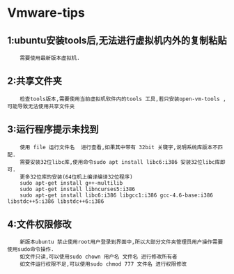 # Vmware-tips

## 1:ubuntu安装tools后,无法进行虚拟机内外的复制粘贴 
```
    需要使用最新版本虚拟机. 
```
## 2:共享文件夹
```
    检查tools版本,需要使用当前虚拟机软件内的tools 工具,若只安装open-vm-tools ,可能导致无法使用共享文件夹
```
## 3:运行程序提示未找到
```
    使用 file 运行文件名  进行查看,如果其中带有 32bit 关键字,说明系统库版本不匹配.
    需要安装32位libc库,使用命令sudo apt install libc6:i386 安装32位libc库即可.
    更多32位库的安装(64位机上编译编译32位程序)
    sudo apt-get install g++-multilib
    sudo apt-get install libncurses5:i386
    sudo apt-get install libc6:i386 libgcc1:i386 gcc-4.6-base:i386 libstdc++5:i386 libstdc++6:i386
```

## 4:文件权限修改
```
    新版本ubuntu 禁止使用root用户登录到界面中,所以大部分文件夹管理员用户操作需要使用sudo命令操作.
    如文件只读,可以使用sudo chown 用户名 文件名 进行修改所有者
    如文件运行权限不足,可以使用sudo chmod 777 文件名 进行权限修改
```

